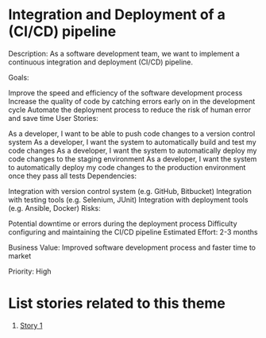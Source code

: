 # Integration and Deployment of a (CI/CD) pipeline

Description: As a software development team, we want to implement a continuous integration and deployment (CI/CD) pipeline.

Goals:

Improve the speed and efficiency of the software development process
Increase the quality of code by catching errors early on in the development cycle
Automate the deployment process to reduce the risk of human error and save time
User Stories:

As a developer, I want to be able to push code changes to a version control system
As a developer, I want the system to automatically build and test my code changes
As a developer, I want the system to automatically deploy my code changes to the staging environment
As a developer, I want the system to automatically deploy my code changes to the production environment once they pass all tests
Dependencies:

Integration with version control system (e.g. GitHub, Bitbucket)
Integration with testing tools (e.g. Selenium, JUnit)
Integration with deployment tools (e.g. Ansible, Docker)
Risks:

Potential downtime or errors during the deployment process
Difficulty configuring and maintaining the CI/CD pipeline
Estimated Effort: 2-3 months

Business Value: Improved software development process and faster time to market

Priority: High

# List stories related to this theme
1. [Story 1](documentation/templates/theme/initiatives/epics/stories/story_template.md)